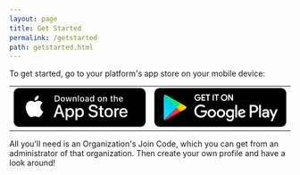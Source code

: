 ```yaml
---
layout: page
title: Get Started
permalink: /getstarted
path: getstarted.html
---
```



To get started, go to your platform's app store on your mobile device:

<table>
<tr>
<td><a href="https://apps.apple.com/us/app/nametaggle/id1479297455"><img src ="./assets/download-app-store.png"></a></td>
<td><a href="https://play.google.com/store/apps/details?id=com.nametaggle.nametaggle&hl=en_US"><img src ="./assets/download-google-play.png"></a></td>
</tr>
</table>

All you'll need is an Organization's Join Code, which you can get from an administrator of that organization. Then create your own profile and have a look around!
